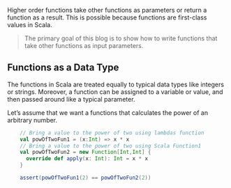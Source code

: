 Higher order functions take other functions as parameters or return a function as a result. This is possible because functions are first-class values in Scala.

> The primary goal of this blog is to show how to write functions that
> take other functions as input parameters.

## Functions as a Data Type

The functions in Scala are treated equally to typical data types like integers or strings. Moreover, a function can be assigned to a variable or value, and then passed around like a typical parameter.

Let’s assume that we want a functions that calculates the power of an arbitrary number.
```scala
    // Bring a value to the power of two using lambdas function
    val powOfTwoFun1 = (x:Int) => x * x
    // Bring a value to the power of two using Scala Function1
    val powOfTwoFun2 = new Function[Int,Int] {
      override def apply(x: Int): Int = x * x
    }

    assert(powOfTwoFun1(2) == powOfTwoFun2(2))
```


<!--stackedit_data:
eyJoaXN0b3J5IjpbMTMzNjM5MjEyNSwtMTE5Mjc3NDc1NSw5Nz
YxNDc0NzMsLTg5Mzc2ODg0LC0xMDc5NDM0MTM3LC01NjUxMTM2
MzcsLTE1Njk5MDQxNDIsMTgxNDgzNDQyNywyMDI3MDU2NjczLC
0xMjU5ODkwMDYxLC0xNDUzNjgwNjksMTM0MjI3MjU4MSwxNDQ2
NDMyNjU1LDEyOTY1MjAwODYsLTIwODg3NDY2MTIsLTE4NzYwNz
Q2NjAsLTE1NTk1ODc2MDcsNzM4MDkwNjMwLC0xMTUwNDEyMTE2
LDkwNzEyNzY3M119
-->